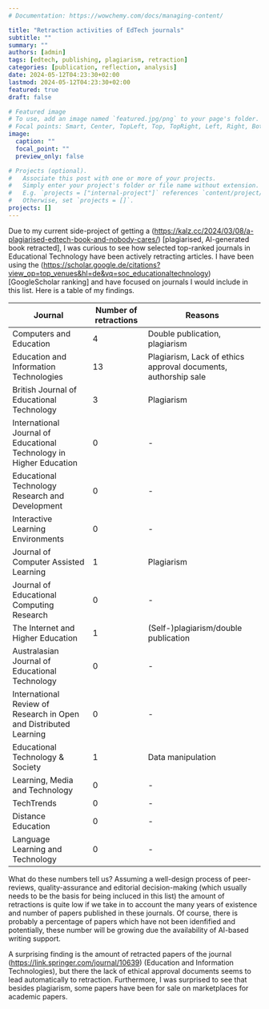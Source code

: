```yaml
---
# Documentation: https://wowchemy.com/docs/managing-content/

title: "Retraction activities of EdTech journals"
subtitle: ""
summary: ""
authors: [admin]
tags: [edtech, publishing, plagiarism, retraction]
categories: [publication, reflection, analysis]
date: 2024-05-12T04:23:30+02:00
lastmod: 2024-05-12T04:23:30+02:00
featured: true
draft: false

# Featured image
# To use, add an image named `featured.jpg/png` to your page's folder.
# Focal points: Smart, Center, TopLeft, Top, TopRight, Left, Right, BottomLeft, Bottom, BottomRight.
image:
  caption: ""
  focal_point: ""
  preview_only: false

# Projects (optional).
#   Associate this post with one or more of your projects.
#   Simply enter your project's folder or file name without extension.
#   E.g. `projects = ["internal-project"]` references `content/project/deep-learning/index.md`.
#   Otherwise, set `projects = []`.
projects: []
---
```

Due to my current side-project of getting a (https://kalz.cc/2024/03/08/a-plagiarised-edtech-book-and-nobody-cares/) [plagiarised, AI-generated book retracted], I was curious to see how selected top-ranked journals in Educational Technology have been actively retracting articles. I have been using the (https://scholar.google.de/citations?view_op=top_venues&hl=de&vq=soc_educationaltechnology)[GoogleScholar ranking] and have focused on journals I would include in this list. Here is a table of my findings.

| Journal  | Number of retractions | Reasons |
| -------- | --------------------- | ------- |
| Computers and Education |    4   | Double publication, plagiarism |
| Education and Information Technologies |   13   | Plagiarism, Lack of ethics approval documents, authorship sale |
| British Journal of Educational Technology |    3   | Plagiarism |
| International Journal of Educational Technology in Higher Education |    0   | - |
| Educational Technology Research and Development |    0   | - |
| Interactive Learning Environments |    0   | - |
| Journal of Computer Assisted Learning |    1   | Plagiarism |
| Journal of Educational Computing Research |    0   | - |
| The Internet and Higher Education |   1   | (Self-)plagiarism/double publication |
| Australasian Journal of Educational Technology|   0   | - |
| International Review of Research in Open and Distributed Learning |   0   | - |
| Educational Technology & Society|   1   | Data manipulation |
| Learning, Media and Technology |   0   | - |
| TechTrends |   0   | - |
| Distance Education |   0   | - |
| Language Learning and Technology |   0   | - |

What do these numbers tell us? Assuming a well-design process of peer-reviews, quality-assurance and editorial decision-making (which usually needs to be the basis for being incluced in this list) the amount of retractions is quite low if we take in to account the many years of existence and number of papers published in these journals. Of course, there is probably a percentage of papers which have not been idenfified and potentially, these number will be growing due the availability of AI-based writing support.

A surprising finding is the amount of retracted papers of the journal (https://link.springer.com/journal/10639) (Education and Information Technologies), but there the lack of ethical approval documents seems to lead automatically to retraction. Furthermore, I was surprised to see that besides plagiarism, some papers have been for sale on marketplaces for academic papers.